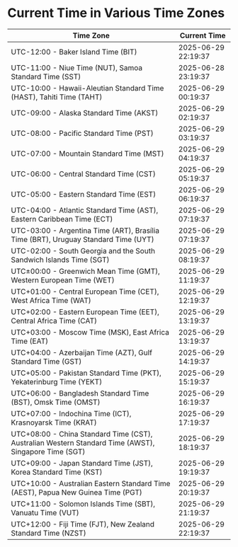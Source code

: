 # Current Time in Various Time Zones

| Time Zone | Current Time |
|-----------|--------------|
| UTC-12:00 - Baker Island Time (BIT) | 2025-06-29 22:19:37 |
| UTC-11:00 - Niue Time (NUT), Samoa Standard Time (SST) | 2025-06-28 23:19:37 |
| UTC-10:00 - Hawaii-Aleutian Standard Time (HAST), Tahiti Time (TAHT) | 2025-06-29 00:19:37 |
| UTC-09:00 - Alaska Standard Time (AKST) | 2025-06-29 02:19:37 |
| UTC-08:00 - Pacific Standard Time (PST) | 2025-06-29 03:19:37 |
| UTC-07:00 - Mountain Standard Time (MST) | 2025-06-29 04:19:37 |
| UTC-06:00 - Central Standard Time (CST) | 2025-06-29 05:19:37 |
| UTC-05:00 - Eastern Standard Time (EST) | 2025-06-29 06:19:37 |
| UTC-04:00 - Atlantic Standard Time (AST), Eastern Caribbean Time (ECT) | 2025-06-29 07:19:37 |
| UTC-03:00 - Argentina Time (ART), Brasília Time (BRT), Uruguay Standard Time (UYT) | 2025-06-29 07:19:37 |
| UTC-02:00 - South Georgia and the South Sandwich Islands Time (SGT) | 2025-06-29 08:19:37 |
| UTC±00:00 - Greenwich Mean Time (GMT), Western European Time (WET) | 2025-06-29 11:19:37 |
| UTC+01:00 - Central European Time (CET), West Africa Time (WAT) | 2025-06-29 12:19:37 |
| UTC+02:00 - Eastern European Time (EET), Central Africa Time (CAT) | 2025-06-29 13:19:37 |
| UTC+03:00 - Moscow Time (MSK), East Africa Time (EAT) | 2025-06-29 13:19:37 |
| UTC+04:00 - Azerbaijan Time (AZT), Gulf Standard Time (GST) | 2025-06-29 14:19:37 |
| UTC+05:00 - Pakistan Standard Time (PKT), Yekaterinburg Time (YEKT) | 2025-06-29 15:19:37 |
| UTC+06:00 - Bangladesh Standard Time (BST), Omsk Time (OMST) | 2025-06-29 16:19:37 |
| UTC+07:00 - Indochina Time (ICT), Krasnoyarsk Time (KRAT) | 2025-06-29 17:19:37 |
| UTC+08:00 - China Standard Time (CST), Australian Western Standard Time (AWST), Singapore Time (SGT) | 2025-06-29 18:19:37 |
| UTC+09:00 - Japan Standard Time (JST), Korea Standard Time (KST) | 2025-06-29 19:19:37 |
| UTC+10:00 - Australian Eastern Standard Time (AEST), Papua New Guinea Time (PGT) | 2025-06-29 20:19:37 |
| UTC+11:00 - Solomon Islands Time (SBT), Vanuatu Time (VUT) | 2025-06-29 21:19:37 |
| UTC+12:00 - Fiji Time (FJT), New Zealand Standard Time (NZST) | 2025-06-29 22:19:37 |

